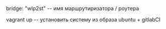 bridge: "wlp2st" -- имя маршрутиризатора / роутера

vagrant up -- установить систему из образа ubuntu + gitlabCI

